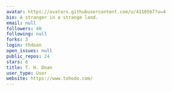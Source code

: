 ```yaml
---
avatar: https://avatars.githubusercontent.com/u/4110567?v=4
bio: A stranger in a strange land.
email: null
followers: 40
following: null
forks: 3
login: thdoan
open_issues: null
public_repos: 24
stars: 6
title: T. H. Doan
user_type: User
website: https://www.tohodo.com/
---
```

